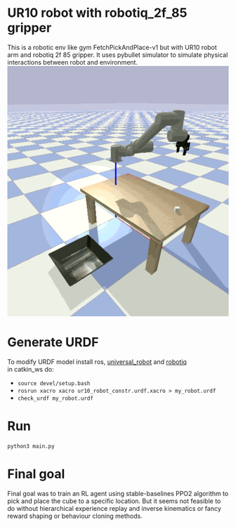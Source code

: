 # UR10 robot with robotiq_2f_85 gripper

This is a robotic env like gym FetchPickAndPlace-v1 but with UR10 robot arm and robotiq 2f 85 gripper. It uses pybullet simulator to simulate physical interactions between robot and environment.   
![image](imgs/env_view.png)

# Generate URDF

To modify URDF model install ros, [universal_robot](https://github.com/ros-industrial/universal_robot) and [robotiq](https://github.com/ros-industrial/robotiq)  
in catkin_ws do:
* ```source devel/setup.bash```
* ```rosrun xacro xacro ur10_robot_constr.urdf.xacro > my_robot.urdf```
* ```check_urdf my_robot.urdf```

# Run
```python3 main.py```

# Final goal
Final goal was to train an RL agent using stable-baselines PPO2 algorithm to pick and place the cube to a specific location. 
But it seems not feasible to do without hierarchical experience replay and inverse kinematics or fancy reward shaping or behaviour cloning methods. 